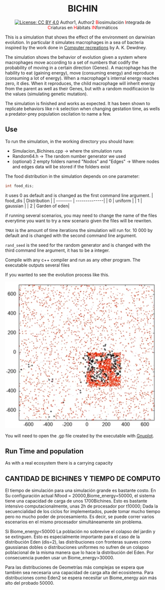 <div align="center">

# BICHIN
[![License: CC BY 4.0](https://licensebuttons.net/l/by/4.0/80x15.png)](https://creativecommons.org/licenses/by/4.0/)
Author1, Author2
<span style="color:red">B</span>iosimulación <span style="color:red">I</span>ntegrada de <span style="color:red">C</span>riaturas en <span style="color:red">H</span>ábitats <span style="color:red">IN</span>formáticos

</div>

This is a simulation that shows the effect of the environment on darwinian evolution. In particular it simulates macrophages in a sea of bacteria inspired by the work done in [Computer recreations](https://www.scientificamerican.com/article/computer-recreations-1989-05/) by A. K. Dewdney.

The simulation shows the behavior of evolution given a system where macrophages move according to a set of numbers that codify the probability of moving in a certain direction (Genes). A macrophage has the hability to eat (gaining energy), move (consuming energy) and reproduce (consuming a lot of energy). When a macrophage's internal energy reaches zero, it dies. When it reproduces, the child macrophage will inherit energy from the parent as well as their Genes, but with a random modificacion to the values (simulating genetic mutation). 

The simulation is finished and works as expected. It has been shown to replicate behaviors like r-k selection when changing gestation time, as wells a predator-prey population oscilation to name a few. 

## Use
To run the simulation, in the working directory you should have:
- Simulacion_Bichines.cpp &rightarrow; where the simulation runs
- Random64.h &rightarrow; The random number generator we used
- (optional) 2 empty folders named "Nodos" and "Edges" &rightarrow; Where nodes and edges data will be stored if the folders exist


The food distribution in the simulation depends on one parameter:
```cpp
int food_dis;
```
it uses 0 as default and is changed as the first command line argument.
| food_dis | Distribution  |
| -------- | --------------| 
| 0        | uniform       |
| 1        | gaussian      | 
| 2        | Garden of eden| 

if running several scenarios, you may need to change the name of the files everytime you want to try a new scenario given the files will be rewriten.

`TMAX` is the amount of time iterations the simulation will run for. 10 000 by default and is changed with the second command line argument.

`rand_seed` is the seed for the random generator and is changed with the third command line argument, it has to be a integer.



Compile with any c++ compiler and run as any other program. The executable outputs several files 


If you wanted to see the evolution process like this.

![Image of the simulation; Garden of eden](Resultados/Imagenes_readme/Jardin_eden.png "Map of the simulation")

You will need to open the .gp file created by the executable with [Gnuplot](http://www.gnuplot.info).


## Run Time and population
As with a real ecosystem there is a carrying capacity


## CANTIDAD DE BICHINES Y TIEMPO DE COMPUTO

El tiempo de simulación para una simulación grande es bastante costo. En Su configuración actual Nfood = 20000,Biome_energy=50000, el sistema tiene una capacidad de carga de unos 1700Bichines. Esto es bastante intensivo computacionalmente, unas 2h de procesador por t10000; Dada la secuencialidad de los ciclos for implementados, puede tomar mucho tiempo pero no mucho poder de procesamiento. Es decir, se puede correr varios escenarios en el mismo procesador simultáneamente sin problema. 

Si Biome_energy<50000 La población no sobrevive el colapso del jardín y se extinguen. Esto es especialmente importante para el caso de la distribución Eden (dis=2), las distribuciones con fronteras suaves como gaussianas dobles o distribuciones uniformes no sufren de un colapso poblacional de la misma manera que lo hace la distribución del Eden. Por consecuencia pueden usar un Biome_energy>30000. 


Para las distribuciones de Geometrías más complejas se espera que también sea necesaria una capacidad de carga alta del ecosistema. Para distribuciones como Eden2 se espera necesitar un Biome_energy aún más alto del probado 50000. 

